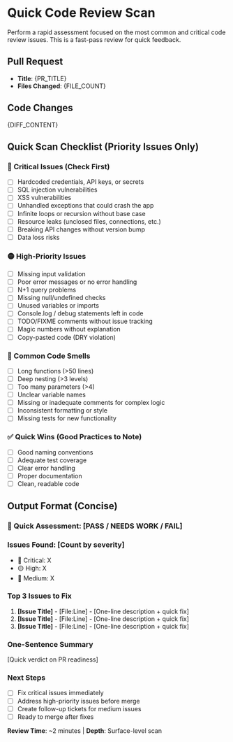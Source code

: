 # Quick Code Review Scan

Perform a rapid assessment focused on the most common and critical code review issues. This is a fast-pass review for quick feedback.

## Pull Request

- **Title**: {PR_TITLE}
- **Files Changed**: {FILE_COUNT}

## Code Changes

{DIFF_CONTENT}

## Quick Scan Checklist (Priority Issues Only)

### 🔴 Critical Issues (Check First)

- [ ] Hardcoded credentials, API keys, or secrets
- [ ] SQL injection vulnerabilities
- [ ] XSS vulnerabilities
- [ ] Unhandled exceptions that could crash the app
- [ ] Infinite loops or recursion without base case
- [ ] Resource leaks (unclosed files, connections, etc.)
- [ ] Breaking API changes without version bump
- [ ] Data loss risks

### 🟡 High-Priority Issues

- [ ] Missing input validation
- [ ] Poor error messages or no error handling
- [ ] N+1 query problems
- [ ] Missing null/undefined checks
- [ ] Unused variables or imports
- [ ] Console.log / debug statements left in code
- [ ] TODO/FIXME comments without issue tracking
- [ ] Magic numbers without explanation
- [ ] Copy-pasted code (DRY violation)

### 🔵 Common Code Smells

- [ ] Long functions (>50 lines)
- [ ] Deep nesting (>3 levels)
- [ ] Too many parameters (>4)
- [ ] Unclear variable names
- [ ] Missing or inadequate comments for complex logic
- [ ] Inconsistent formatting or style
- [ ] Missing tests for new functionality

### ✅ Quick Wins (Good Practices to Note)

- [ ] Good naming conventions
- [ ] Adequate test coverage
- [ ] Clear error handling
- [ ] Proper documentation
- [ ] Clean, readable code

## Output Format (Concise)

### 🚦 Quick Assessment: [PASS / NEEDS WORK / FAIL]

### Issues Found: [Count by severity]

- 🔴 Critical: X
- 🟡 High: X
- 🔵 Medium: X

### Top 3 Issues to Fix

1. **[Issue Title]** - [File:Line] - [One-line description + quick fix]
2. **[Issue Title]** - [File:Line] - [One-line description + quick fix]
3. **[Issue Title]** - [File:Line] - [One-line description + quick fix]

### One-Sentence Summary

[Quick verdict on PR readiness]

### Next Steps

- [ ] Fix critical issues immediately
- [ ] Address high-priority issues before merge
- [ ] Create follow-up tickets for medium issues
- [ ] Ready to merge after fixes

**Review Time**: ~2 minutes | **Depth**: Surface-level scan
